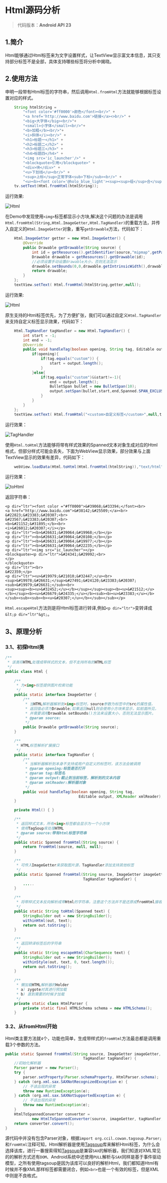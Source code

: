 Html源码分析
==

> 代码版本：**Android API 23**

## 1.简介

Html能够通过Html标签来为文字设置样式，让TextView显示富文本信息，其只支持部分标签不是全部，具体支持哪些标签将分析中揭晓。

## 2.使用方法
申明一段带有Html标签的字符串，然后调用`Html.fromHtml`方法就能够根据标签设置对应的样式。

```java
	String htmlString =
        "<font color='#ff0000'>颜色</font><br/>" +
        "<a href='http://www.baidu.com'>链接</a><>br/>" +
        "<big>大字体</big><br/>"+
        "<small>小字体</small><br/>"+
        "<b>加粗</b><br/>"+
        "<i>斜体</i><br/>" +
        "<h1>标题一</h1>" +
        "<h2>标题二</h2>" +
        "<h3>标题三</h3>" +
        "<h4>标题四</h4>" +
        "<img src='ic_launcher'/>" +
        "<blockquote>引用</blockquote>" +
        "<div>块</div>" +
        "<u>下划线</u><br/>" +
        "<sup>上标</sup>正常字体<sub>下标</sub><br/>" +
        "<u><b><font color='@holo_blue_light'><sup><sup>组</sup>合</sup><big>样式</big><sub>字<sub>体</sub></sub></font></b></u>";
    tv.setText(Html.fromHtml(htmlString));
```
运行效果:

![Html](https://github.com/DennyCai/AndroidSdkSourceAnalysis/blob/master/img/show.jpg?raw=true)

在Demo中发现使用`<img>`标签都显示小方块,解决这个问题的办法是调用`Html.fromHtml(String,Html.ImageGetter,Html.TagHandler)`的重载方法，并传入自定义的`Html.ImageGetter`对象，重写`getDrawable`方法，代码如下：

```java
	Html.ImageGetter getter = new Html.ImageGetter() {
        @Override
        public Drawable getDrawable(String source) {
            int id = getResources().getIdentifier(source,"mipmap",getPackageName());
            Drawable drawable = getResources().getDrawable(id);
            //必须设置手动设置drawable大小，否则无法显示
            drawable.setBounds(0,0,drawable.getIntrinsicWidth(),drawable.getIntrinsicHeight());
            return drawable;
        }
    };
    textView.setText( Html.fromHtml(htmlString,getter,null));
```
运行效果:

![Html](https://github.com/DennyCai/AndroidSdkSourceAnalysis/blob/master/img/showimg.png?raw=true)

原生支持的Html标签优先，为了方便扩张，我们可以通过自定义`Html.TagHandler`来支持自定义标签显示效果，代码如下：

```java
	Html.TagHandler tagHandler = new Html.TagHandler() {
        int start = -1;
        int end = -1;
        @Override
        public void handleTag(boolean opening, String tag, Editable output, XMLReader xmlReader) {
            if(opening){
                if(tag.equals("custom")) {
                    start = output.length();
                }
            }else{
                if(tag.equals("custom")&&start!=-1){
                    end = output.length();
                    BulletSpan bullet = new BulletSpan(10);
                    output.setSpan(bullet,start,end,Spanned.SPAN_EXCLUSIVE_EXCLUSIVE);
                }
            }
        }
    };
    textView.setText( Html.fromHtml("<custom>自定义标签</custom>",null,tagHandler));
```

运行效果：

![TagHandler](https://github.com/DennyCai/AndroidSdkSourceAnalysis/blob/master/img/custmtag.png?raw=true)

使用`Html.toHtml`方法能够将带有样式效果的Spanned文本对象生成对应的Html格式，但部分样式可能会丢失，下面为WebView显示效果，部分效果与上面TextView显示的效果有差异，代码如下：

```java
	webView.loadData(Html.toHtml(Html.fromHtml(htmlString)),"text/html", "utf-8");
```

运行效果：

![toHtml](https://github.com/DennyCai/AndroidSdkSourceAnalysis/blob/master/img/tohtml.png?raw=true)

返回字符串：

```text
<p dir="ltr"><font color ="#ff0000">&#39068;&#33394;</font><br>
<a href="http://www.baidu.com">&#38142;&#25509;</a><br>
&#22823;&#23383;&#20307;<br>
&#23567;&#23383;&#20307;<br>
<b>&#21152;&#31895;</b><br>
<i>&#26012;&#20307;</i></p>
<p dir="ltr"><b>&#26631;&#39064;&#19968;</b></p>
<p dir="ltr"><b>&#26631;&#39064;&#20108;</b></p>
<p dir="ltr"><b>&#26631;&#39064;&#19977;</b></p>
<p dir="ltr"><b>&#26631;&#39064;&#22235;</b></p>
<p dir="ltr"><img src="ic_launcher"></p>
<blockquote><p dir="ltr">&#24341;&#29992;<br>
</p>
</blockquote>
<p dir="ltr"><br>
&#22359;</p>
<p dir="ltr"><u>&#19979;&#21010;&#32447;</u><br>
<sup>&#19978;&#26631;</sup>&#27491;&#24120;&#23383;&#20307;<sub>&#19979;&#26631;</sub><br>
<sup><sup><b><u>&#32452;</u></b></sup></sup><sup><b><u>&#21512;</u></b></sup><b><u>&#26679;&#24335;</u></b><sub><b><u>&#23383;</u></b></sub><sub><sub><b><u>&#20307;</u></b></sub></sub></p>
```

`Html.escapeHtml`方法则是将Html标签进行转译,例如`<p dir="ltr">`变转译成`&lt;p dir="ltr"&gt;`。

## 3、原理分析

### 3.1、初探Html类

```java
/**
 * 该类将HTML处理成带样式的文本，但不支持所有的HTML标签
 */
public class Html {
    
    /**
     * 为<img>标签提供图片检索功能
     */
    public static interface ImageGetter {
        /**
         * 当HTML解析器解析到<img>标签时，source参数为标签中的src的属性值，
         * 返回值必须为Drawable;如果返回null则会使用小方块来显示，如前面所见，
         * 并需要调用Drawable.setBounds()方法来设置大小，否则无法显示图片。
         * @param source:
         */
        public Drawable getDrawable(String source);
    }

    /**
     * HTML标签解析扩展接口
     */
    public static interface TagHandler {
        /**
         * 当解析器解析到本身不支持或用户自定义的标签时，该方法会被调用
         * @param opening:标签是否打开
         * @param tag:标签名
         * @param output:截止到当前标签，解析到的文本内容
         * @param xmlReader:解析器对象
         */
        public void handleTag(boolean opening, String tag,
                                 Editable output, XMLReader xmlReader);
    }

    private Html() { }

    /**
     * 返回样式文本，所有<img>标签都会显示为一个小方块
     * 使用TagSoup库处理HTML
     * @param source:带有html标签字符串
     */
    public static Spanned fromHtml(String source) {
        return fromHtml(source, null, null);
    }

    /**
     * 可传入ImageGetter来获取图片源，TagHandler添加支持其他标签
     */
    public static Spanned fromHtml(String source, ImageGetter imageGetter,
                                   TagHandler tagHandler) {
        .....
    }

    /**
     * 将带样式文本反向解析成带Html的字符串，注意这个方法并不是还原成fromHtml接收的带Html标签文本
     */
    public static String toHtml(Spanned text) {
        StringBuilder out = new StringBuilder();
        withinHtml(out, text);
        return out.toString();
    }

    /**
     * 返回转译标签后的字符串
     */
    public static String escapeHtml(CharSequence text) {
        StringBuilder out = new StringBuilder();
        withinStyle(out, text, 0, text.length());
        return out.toString();
    }

    /**
     * 懒加载HTML解析器的Holder
     * a) zygote对其进行预加载
     * b) 直到需要的时候才加载
     */
    private static class HtmlParser {
        private static final HTMLSchema schema = new HTMLSchema();
    }

```

### 3.2、从fromHtml开始
Html类主要方法就`4`个，功能也简单，生成带样式的`fromHtml`方法最总都是调用重载3个参数的方法。
```java
public static Spanned fromHtml(String source, ImageGetter imageGetter,
                                   TagHandler tagHandler) {
    //初始化解析器
    Parser parser = new Parser();
    try {
        parser.setProperty(Parser.schemaProperty, HtmlParser.schema);
    } catch (org.xml.sax.SAXNotRecognizedException e) {
        // 不该出现的异常
        throw new RuntimeException(e);
    } catch (org.xml.sax.SAXNotSupportedException e) {
        // 不该出现的异常
        throw new RuntimeException(e);
    }
    HtmlToSpannedConverter converter =
            new HtmlToSpannedConverter(source, imageGetter, tagHandler,parser);
    return converter.convert();
}
```

源代码中并没有包含Parser对象，根据`import org.ccil.cowan.tagsoup.Parser;`和`fromHtml`注释可知，Html解析器是使用[Tagsoup](http://home.ccil.org/~cowan/XML/tagsoup/)库来解析Html标签，为什么会选择该库，进行一番搜索得知[Tagsoup](http://home.ccil.org/~cowan/XML/tagsoup/)是兼容`SAX`的解析器，我们知道对XML常见的的解析方式还有`DOM`、Android系统中还使用`PULL`解析与`SAX`同样是基于事件驱动模型，之所有使用tagsoup是因为该库可以良好的解析Html，我们都知道Html有时候并不像XML那样标签都需要闭合，例如`<br>`也是一个有效的标签，但是XML中则是不良格式。
